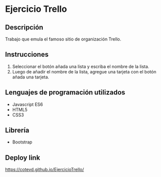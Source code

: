 # Ejercicio Trello
## Descripción
Trabajo que emula el famoso sitio de organización Trello.
## Instrucciones
1. Seleccionar el botón añada una lista y escriba el nombre de la lista. 
2. Luego de añadir el nombre de la lista, agregue una tarjeta con el botón añada una tarjeta.
## Lenguajes de programación utilizados
* Javascript ES6
* HTML5
* CSS3
## Librería
* Bootstrap
## Deploy link
https://cotevd.github.io/EjercicioTrello/
